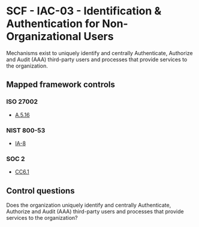# SCF - IAC-03 - Identification & Authentication for Non-Organizational Users
Mechanisms exist to uniquely identify and centrally Authenticate, Authorize and Audit (AAA) third-party users and processes that provide services to the organization.
## Mapped framework controls
### ISO 27002
- [A.5.16](../iso27002/a-5.md#a516)
  
### NIST 800-53
- [IA-8](../nist80053/ia-8.md)
  
### SOC 2
- [CC6.1](../soc2/cc61.md)
  
## Control questions
Does the organization uniquely identify and centrally Authenticate, Authorize and Audit (AAA) third-party users and processes that provide services to the organization?
  